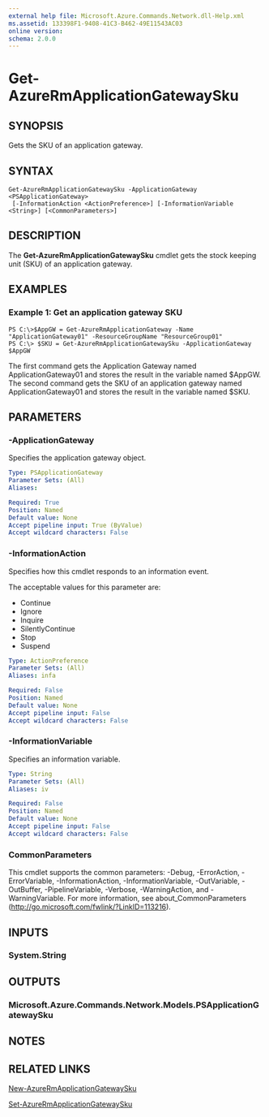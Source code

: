 ```yaml
---
external help file: Microsoft.Azure.Commands.Network.dll-Help.xml
ms.assetid: 133398F1-9408-41C3-B462-49E11543AC03
online version: 
schema: 2.0.0
---
```


# Get-AzureRmApplicationGatewaySku

## SYNOPSIS
Gets the SKU of an application gateway.

## SYNTAX

```
Get-AzureRmApplicationGatewaySku -ApplicationGateway <PSApplicationGateway>
 [-InformationAction <ActionPreference>] [-InformationVariable <String>] [<CommonParameters>]
```

## DESCRIPTION
The **Get-AzureRmApplicationGatewaySku** cmdlet gets the stock keeping unit (SKU) of an application gateway.

## EXAMPLES

### Example 1: Get an application gateway SKU
```
PS C:\>$AppGW = Get-AzureRmApplicationGateway -Name "ApplicationGateway01" -ResourceGroupName "ResourceGroup01"
PS C:\> $SKU = Get-AzureRmApplicationGatewaySku -ApplicationGateway $AppGW
```

The first command gets the Application Gateway named ApplicationGateway01 and stores the result in the variable named $AppGW.
The second command gets the SKU of an application gateway named ApplicationGateway01 and stores the result in the variable named $SKU.

## PARAMETERS

### -ApplicationGateway
Specifies the application gateway object.

```yaml
Type: PSApplicationGateway
Parameter Sets: (All)
Aliases: 

Required: True
Position: Named
Default value: None
Accept pipeline input: True (ByValue)
Accept wildcard characters: False
```

### -InformationAction
Specifies how this cmdlet responds to an information event.

The acceptable values for this parameter are:

- Continue
- Ignore
- Inquire
- SilentlyContinue
- Stop
- Suspend

```yaml
Type: ActionPreference
Parameter Sets: (All)
Aliases: infa

Required: False
Position: Named
Default value: None
Accept pipeline input: False
Accept wildcard characters: False
```

### -InformationVariable
Specifies an information variable.

```yaml
Type: String
Parameter Sets: (All)
Aliases: iv

Required: False
Position: Named
Default value: None
Accept pipeline input: False
Accept wildcard characters: False
```

### CommonParameters
This cmdlet supports the common parameters: -Debug, -ErrorAction, -ErrorVariable, -InformationAction, -InformationVariable, -OutVariable, -OutBuffer, -PipelineVariable, -Verbose, -WarningAction, and -WarningVariable. For more information, see about_CommonParameters (http://go.microsoft.com/fwlink/?LinkID=113216).

## INPUTS

### System.String

## OUTPUTS

### Microsoft.Azure.Commands.Network.Models.PSApplicationGatewaySku

## NOTES

## RELATED LINKS

[New-AzureRmApplicationGatewaySku](./New-AzureRmApplicationGatewaySku.md)

[Set-AzureRmApplicationGatewaySku](./Set-AzureRmApplicationGatewaySku.md)


